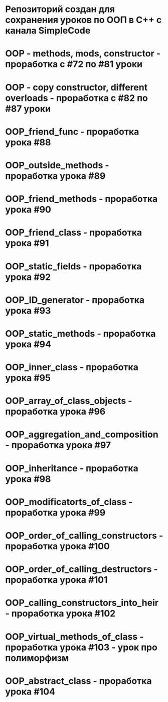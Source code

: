 # Репозиторий создан для сохранения уроков по ООП в С++ с канала SimpleCode
# OOP - methods, mods, constructor - проработка с #72 по #81 уроки
# OOP - copy constructor, different overloads - проработка с #82 по #87 уроки
# OOP_friend_func - проработка урока #88 
# OOP_outside_methods - проработка урока #89
# OOP_friend_methods - проработка урока #90
# OOP_friend_class - проработка урока #91
# OOP_static_fields - проработка урока #92
# OOP_ID_generator - проработка урока #93
# OOP_static_methods - проработка урока #94
# OOP_inner_class - проработка урока #95
# OOP_array_of_class_objects - проработка урока #96
# OOP_aggregation_and_composition - проработка урока #97
# OOP_inheritance - проработка урока #98
# OOP_modificatorts_of_class - проработка урока #99 
# OOP_order_of_calling_constructors - проработка урока #100
# OOP_order_of_calling_destructors - проработка урока #101
# OOP_calling_constructors_into_heir - проработка урока #102
# OOP_virtual_methods_of_class - проработка урока #103 - урок про полиморфизм 
# OOP_abstract_class - проработка урока #104